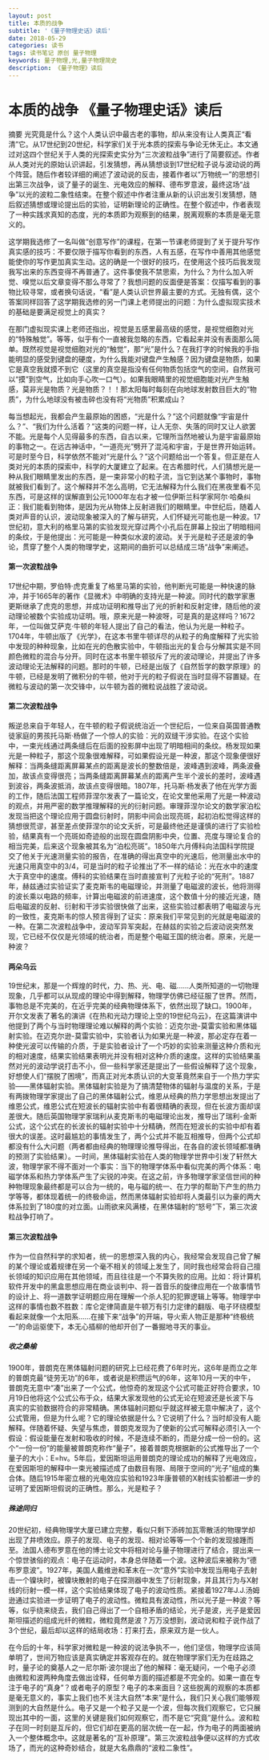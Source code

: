 ```yaml
---
layout: post
title: 本质的战争
subtitle: '《量子物理史话》读后'
date: 2018-05-29
categories: 读书
tags: 读书笔记 原创 量子物理
keywords: 量子物理,光,量子物理简史
description: 《量子物理》读后
---
```

# 本质的战争 《量子物理史话》读后

摘要 光究竟是什么？这个人类认识中最古老的事物，却从来没有让人类真正“看清”它。从17世纪到20世纪，科学家们关于光本质的探索与争论无休无止。本文通过对这四个世纪关于人类的光探索史实分为“三次波粒战争”进行了简要叙述。作者从人类对光的原始认识讲起，引发猜想，再从猜想谈到17世纪粒子说与波动说的两个阵营。随后作者较详细的阐述了波动说的反击，接着作者以“万物统一”的思想引出第三次战争，谈了量子的诞生、光电效应的解释、德布罗意波，最终这场“战争”以光的波粒二象性结束。在整个叙述中作者注重从新的认识出发引发猜想，随后叙述猜想或理论提出后的实验，证明新理论的正确性。在整个叙述中，作者表现了一种实践求真知的态度，光的本质即为观察到的结果，脱离观察的本质是毫无意义的。

这学期我选修了一名叫做“创意写作”的课程，在第一节课老师提到了关于提升写作真实感的技巧：不要仅限于描写你看到的东西，人有五感，在写作中善用其他感觉能使你的写作更加真实生动。这的确是一个很好的技巧，在使用这个技巧后我发现我写出来的东西变得不再普通了。这件事使我不禁思索，为什么？为什么加入听觉、嗅觉以后文章变得不那么寻常了？我想问题的反面便是答案：仅描写看到的事物比较寻常，或者换句话说，“看”是人类认识世界最主要的方式。无独有偶，这个答案同样回答了这学期我选修的另一门课上老师提出的问题：为什么虚拟现实技术的基础是要满足视觉上的真实？

在那门虚拟现实课上老师还指出，视觉是五感里最高级的感觉，是视觉细胞对光的“特殊触觉”。等等，似乎有个一直被我忽略的东西，它看起来并没有表面那么简单。既然视觉是视觉细胞对光的“触觉”，那“光”是什么？在我打字的时候我的手指能明显的感受到键盘的硬度，为什么我能对键盘产生触感？因为键盘是物质，如果它是真空我就摸不到它（这里的真空是指没有任何物质包括空气的空间，自然我可以“摸”到空气，比如向手心吹一口气）。如果我眼睛里的视觉细胞能对光产生触感，莫非光是物质？光是物质？！！那太阳每时每刻在向地球发射数目巨大的“物质”，为什么地球没有被击碎也没有将“光物质”积累成山？

每当想起光，我都会产生最原始的困惑，“光是什么？”这个问题就像“宇宙是什么？”、“我们为什么活着？”这类的问题一样，让人无奈、失落的同时又让人欲罢不能。光是每个人见得最多的东西，自古以来，它理所当然地被认为是宇宙最原始的事物之一。在远古神话中，“一道亮光”劈开了混沌和宇宙，于是世界开始运转。可是时至今日，科学依然不能对“光是什么？”这个问题给出一个答复。但正是在人类对光的本质的探索中，科学的大厦建立了起来。在古希腊时代，人们猜想光是一种从我们眼睛里发出的东西，是一束非常小的粒子流，当它到达某个事物时，事物就被我们看到了。这个解释并不怎么高明，它无法解释为什么我们在黑夜里看不见东西，可是这样的误解直到公元1000年左右才被一位伊斯兰科学家阿尔·哈桑纠正：我们能看到物体，是因为光从物体上反射进我们的眼睛里。中世纪后，随着人类对声音的认识，波动现象被深入的了解与研究，人们怀疑光可能也是一种波。17世纪初，意大利的格里马第的实验发现光穿过两个小孔后在屏幕上投出了明暗相间的条纹，于是他提出：光可能是一种类似水波的波动。关于光是粒子还是波的争论，贯穿了整个人类的物理学史，这期间的曲折可以总结成三场“战争”来阐述。

#### 第一次波粒战争
17世纪中期，罗伯特·虎克重复了格里马第的实验，他判断光可能是一种快速的脉冲，并于1665年的著作《显微术》中明确的支持光是一种波。同时代的数学家惠更斯继承了虎克的思想，并成功证明和推导出了光的折射和反射定律，随后他的波动理论被数个实验成功证明。哦，原来光是一种波呀，可是真的是这样吗？1672年，一位叫做艾萨克·牛顿的年轻人提出了自己的看法，他认为光是一种粒子。1704年，牛顿出版了《光学》，在这本书里牛顿详尽的从粒子的角度解释了光实验中发现的种种现象，比如在光的色散实验中，牛顿指出光的复合与分解其实是不同颜色微粒的混合与分开。同时在这本书里牛顿驳斥了光的波动理论，并提出了许多波动理论无法解释的问题。那时的牛顿，已经是出版了《自然哲学的数学原理》的牛顿，已经是发明了微积分的牛顿，他对于光的粒子假说在当时显得不容置疑。在微粒与波动的第一次交锋中，以牛顿为首的微粒说战胜了波动说。

#### 第二次波粒战争
叛逆总来自于年轻人，在牛顿的粒子假说统治近一个世纪后，一位来自英国普通教徒家庭的男孩托马斯·杨做了一个惊人的实验：光的双缝干涉实验。在这个实验中，一束光线通过两条缝后在后面的投影屏中出现了明暗相间的条纹。杨发现如果光是一种粒子，那这个现象很难解释，可如果假设光是一种波，那这个现象便很好解释：当两条缝距离屏幕某点的距离是波长的整数倍是，波峰遇到波峰，两条波叠加，故该点变得很亮；当两条缝距离屏幕某点的距离产生半个波长的差时，波峰遇到波谷，两条波抵消，故该点变得很暗。1807年，托马斯·杨发表了他在光学方面的工作，随后法国工程师菲涅尔发表了一篇论文，在论文里他采用了光是一种波动的观点，并用严密的数学推理解释的光的衍射问题。审理菲涅尔论文的数学家泊松发现当把这个理论应用于圆盘衍射时，阴影中间会出现亮斑，起初泊松觉得这样的猜想很荒谬，甚至差点使菲涅尔的论文夭折，可是最终他还是谨慎的进行了实验检验，结果真有一个亮斑如奇迹般的出现在圆盘阴影中央，位置、亮度与理论复合的相当完美，后来这个现象被其名为“泊松亮斑”。1850年六月傅科向法国科学院提交了他关于光速测量实验的报告，在准确的得出真空中的光速后，他测量出水中的光速只用真空中的3/4，可是当时的粒子论推出了不一样的结论：光在水中的速度大于真空中的速度。傅科的实验结果在当时直接宣判了光粒子论的“死刑”。1887年，赫兹通过实验证实了麦克斯韦的电磁理论，并测量了电磁波的波长，他将测得的波长乘以电路的频率，计算出电磁波的前进速度，这个数值十分的接近光速，随后电磁波的反射、衍射和干涉实验很快做了出来，这些实验过都表明了电磁波与光的一致性，麦克斯韦的惊人预言得到了证实：原来我们平常见到的光就是电磁波的一种。在第二次波粒战争中，波动军异军突起，在赫兹的实验之后波动说突然发现，它已经不仅仅是光领域的统治者，而是整个电磁王国的统治者。原来，光是一种波？

#### 两朵乌云
19世纪末，那是一个辉煌的时代，力、热、光、电、磁......人类所知道的一切物理现象，几乎都可以从现成的理论中得到解释，物理学仿佛已经征服了世界。然而，事物总是不完美的，在近乎完美的经典物理体系下，依然出现了缺口。1900年，开尔文发表了著名的演讲《在热和光动力理论上空的19世纪乌云》，在这篇演讲中他提到了两个与当时物理理论难以解释的两个实验：迈克尔逊-莫雷实验和黑体辐射实验。在迈克尔逊-莫雷实验中，实验者认为如果光是一种波，那必定存在着一种使光波可以传输的介质，于是实验者设计了一个巧妙的实验来测量这种介质和光的相对速度，结果实验结果表明光并没有相对这种介质的速度。这样的实验结果虽然对光的波动学说打击不小，但一些科学家还是提出了一些假设解释了这个现象，好想使人们“摆脱了困境”，而真正对光本质认识的大变革竟然来自于一个热力学实验——黑体辐射实验。黑体辐射实验是为了搞清楚物体的辐射与温度的关系，于是有两拨物理学家提出了自己的黑体辐射公式，维恩从经典的热力学思想出发提出了维恩公式，维恩公式在短波长的辐射实验中有着很精确的表现，但在长波方面却误差很大。随后英国物理学家瑞利从麦克斯韦的电磁理论出发，推导出了瑞利-金斯公式，这个公式在的长波长的辐射实验中十分精确，然而在短波长的实验中却有着很大的误差。这时最尴尬的事情发生了，两个公式并不能互相推导，但两个公式却都没有什么大问题（两者都由经典的物理理论推导得出，在各自的波长领域都准确的预测了实验结果）。一时间，黑体辐射实验在人类的物理学世界中引发了轩然大波，物理学家不得不面对一个事实：当下的物理学体系中看似完美的两个体系：电磁学体系和热力学体系产生了尖锐的冲突。在这之前，许多物理学家坚信世间的种种物理现象最终都是可以合为一统的，电与磁的统一、在力学的帮助下产生的热力学等等，都体现着统一的终极命运，然而黑体辐射实验却将人类最引以为豪的两大体系拉到了180度的对立面。山雨欲来风满楼，在黑体辐射的“怒号”下，第三次波粒战争打响了。

#### 第三次波粒战争
作为一位自然科学的求知者，统一的思想深入我的内心，我经常会发现自己曾了解的某个理论或着规律在另一个毫不相关的领域上发生了，同时我也经常会将自己擅长领域的知识应用在其他领域，而且往往是一个不算失败的应用。比如：将计算机软件开发中的黑盒思想应用在商业谈判中、将一首音乐的旋律应用在一个故事情节的设计上、将一道数学证明题应用在理解一个杀人犯的犯罪逻辑上等等。物理学中这样的事情也数不胜数：库仑定律简直是牛顿万有引力定律的翻版、电子环绕模型看起来就像一个太阳系......在接下来“战争”的开端，导火索人物正是那种“终极统一”的命运驱使下，本无心插柳的他却开创了一番掘地寻天的事业。

##### 收之桑榆
1900年，普朗克在黑体辐射问题的研究上已经花费了6年时光，这6年是而立之年的普朗克最“徒劳无功”的6年，或者说是积攒运气的6年，这年10月一天的中午，普朗克无意中“凑”出来了一个公式，他惊奇的发现这个公式可能正好符合要求，10月19日他将这个公式公布于众，结果大家发现他的公式无论在短波还是长波下与真实的实验数据符合的非常精确。黑体辐射问题似乎就这样被无意中解决了，这个公式管用，但是为什么呢？它的理论依据是什么？它说明了什么？当时却没有人能解释。伴随着怀疑、失望与焦虑，普朗克发现为了使新的公式可解释必须引入一个假设：假设能量在发射和吸收的时候，不是连续不断的，而是分成一份一份的。这个“一份一份”的能量被普朗克称作“量子”，接着普朗克根据新的公式推导出了一个量子的大小：E=hv。5年后，爱因斯坦运用普朗克的理论成功的解释了光电效应，在爱因斯坦的解释中一束光被描述成了由数目有限、局限于空间的“光子”组成的集合体。随后1915年密立根的光电效应实验和1923年康普顿的X射线实验都进一步的证明了爱因斯坦假说的正确性。那么，光是粒子？
##### 殊途同归
20世纪初，经典物理学大厦已建立完整，看似只剩下添砖加瓦零散活的物理学却出现了井喷效应。原子的发现、电子的发现、相对论等等一个个新的发现接踵而至。法国人德布罗意在他的博士论文中将相对论与量子物理进行了结合，提出来一个惊世骇俗的观点：电子在运动时，本身总伴随着一个波。这种波后来被称为“德布罗意波”。1927年，美国人戴维逊和革末在一次“意外”实验中发现当用电子去射击一个镍块时，被镍块散射的电子在探测器中发生了衍射现象，并且其行为与X射线的衍射一模一样，这个实验结果体现了电子的波动性质。紧接着1927年J.J.汤姆逊通过实验进一步证明了电子的波动性。微粒具有波动性，所以光子是一种波？等等，似乎绕来绕去，我们自己得出了一个自相矛盾的结论，光子是波，光子是爱因斯坦描述的组成光纤的微粒，微粒竟然是波？万万没想到，波动说和粒子说作战了3个世纪，最后却以这样的结局收场：打来打去，原来双方是一伙人。

在今后的十年，科学家对微粒是一种波的说法争执不一，他们坚信，物理学应该简单明了，世间万物应该是真实确定并客观存在的。就在物理学家们无为在歧路之时，量子论的奠基人之一尼尔斯·波尔提出了他的解释：毫无疑问，一个电子必须由微粒和波两种角度去做出诠释，任何单方面的描述都是不完全的。如果一直在专注于电子的“真身”？或者电子的原型？电子的本来面目？这些脱离的观察的本质都是毫无意义的，事实上我们也不关注大自然“本来”是什么，我们只关心我们能够观测到的大自然是什么。电子又是一个粒子又是一个波，但每次我们观察它，它只展现出其中的一面，这里的关键是我们如何观察它，而不是它“究竟”是什么。波和粒子在同一时刻是互斥的，但它们却在更高的层次统一在一起，作为电子的两面被纳入一个整体概念中。这就是著名的“互补原理”。第三次波粒战争便以这样的方式收场了，而光的这种奇妙结合，就是大名鼎鼎的“波粒二象性”。

